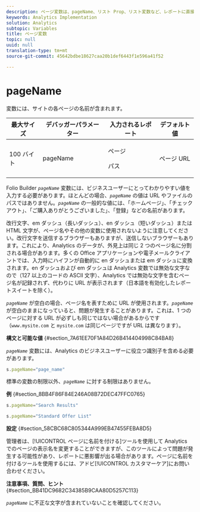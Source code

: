 ```yaml
---
description: ページ変数は、pageName、リスト Prop、リスト変数など、レポートに直接入力されます。
keywords: Analytics Implementation
solution: Analytics
subtopic: Variables
title: ページ変数
topic: null
uuid: null
translation-type: tm+mt
source-git-commit: 45642bdbe18627caa20b1def6443f1e596a41f52

---
```



# pageName

 変数には、サイトの各ページの名前が含まれます。

<!-- 

pageName.xml

 -->

<table id="table_0D09BAEC2FFD43F7905ED3649B3F8E05"> 
 <thead> 
  <tr> 
   <th class="entry"> 最大サイズ </th> 
   <th class="entry"> デバッガーパラメーター </th> 
   <th class="entry"> 入力されるレポート </th> 
   <th class="entry"> デフォルト値 </th> 
  </tr> 
 </thead>
 <tbody> 
  <tr> 
   <td> 100 バイト </td> 
   <td> pageName </td> 
   <td> <p>ページ </p> <p>パス </p> </td> 
   <td> ページ URL </td> 
  </tr> 
 </tbody> 
</table>

Folio Builder *`pageName`* 変数には、ビジネスユーザーにとってわかりやすい値を入力する必要があります。ほとんどの場合、*`pageName`* の値は URL やファイルのパスではありません。*`pageName`* の一般的な値には、「ホームページ」、「チェックアウト」、「ご購入ありがとうございました」、「登録」などの名前があります。

改行文字、em ダッシュ（長いダッシュ）、en ダッシュ（短いダッシュ）または HTML 文字が、ページ名やその他の変数に使用されないように注意してください。改行文字を送信するブラウザーもありますが、送信しないブラウザーもあります。これにより、Analytics のデータが、外見上は同じ 2 つのページ名に分割される場合があります。多くの Office アプリケーションや電子メールクライアントでは、入力時にハイフンが自動的に en ダッシュまたは em ダッシュに変換されます。en ダッシュおよび em ダッシュは Analytics 変数では無効な文字なので（127 以上のコードの ASCII 文字）、Analytics では無効な文字を含むページ名が記録されず、代わりに URL が表示されます（日本語を有効化したレポートスイートを除く）。

*`pageName`* が空白の場合、ページ名を表すために URL が使用されます。*`pageName`* が空白のままになっていると、問題が発生することがあります。これは、1 つのページに対する URL が必ずしも同じではない場合があるからです（`www.mysite.com` と `mysite.com` は同じページですが URL は異なります）。

**構文と可能な値** {#section_7A61EE70F1A84D26B414404998C84BA8}

*`pageName`* 変数には、Analytics のビジネスユーザーに役立つ識別子を含める必要があります。

```js
s.pageName="page_name"
```

標準の変数の制限以外、*`pageName`* に対する制限はありません。

**例** {#section_8BB4F86F84E246A08B72DEC47FFC0765}

```js
s.pageName="Search Results" 
```

```js
s.pageName="Standard Offer List"
```

**設定** {#section_58CBC68C805344A999EB47455FEBA8D5}

管理者は、[!UICONTROL ページに名前を付ける]ツールを使用して Analytics でのページの表示名を変更することができますが、このツールによって問題が発生する可能性があり、レポートに悪影響が出る場合があります。ページに名前を付けるツールを使用するには、アドビ[!UICONTROL カスタマーケア]にお問い合わせください。

**注意事項、質問、ヒント** {#section_BB41DC9682C34385B9CAA80D5257C113}

*`pageName`* に不正な文字が含まれていないことを確認してください。
